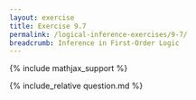 ```yaml
---
layout: exercise
title: Exercise 9.7
permalink: /logical-inference-exercises/9-7/
breadcrumb: Inference in First-Order Logic
---
```


{% include mathjax_support %}

<div><i class="arrow-up loader" data-chapter="logical-inference-exercises" data-exercise="ex_7" data-rating="0"></i></div>
{% include_relative question.md %}
